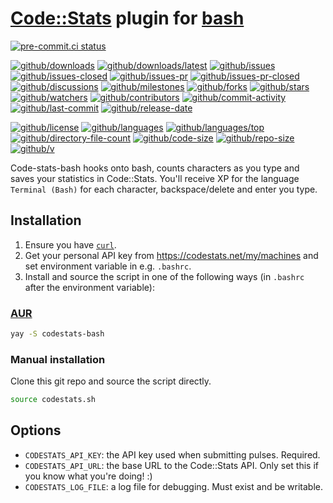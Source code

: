 # [Code::Stats](https://codestats.net/) plugin for [bash](http://www.bash.org/)

[![pre-commit.ci status](https://results.pre-commit.ci/badge/github/Freed-Wu/code-stats-bash/main.svg)](https://results.pre-commit.ci/latest/github/Freed-Wu/code-stats-bash/main)

[![github/downloads](https://shields.io/github/downloads/Freed-Wu/code-stats-bash/total)](https://github.com/Freed-Wu/code-stats-bash/releases)
[![github/downloads/latest](https://shields.io/github/downloads/Freed-Wu/code-stats-bash/latest/total)](https://github.com/Freed-Wu/code-stats-bash/releases/latest)
[![github/issues](https://shields.io/github/issues/Freed-Wu/code-stats-bash)](https://github.com/Freed-Wu/code-stats-bash/issues)
[![github/issues-closed](https://shields.io/github/issues-closed/Freed-Wu/code-stats-bash)](https://github.com/Freed-Wu/code-stats-bash/issues?q=is%3Aissue+is%3Aclosed)
[![github/issues-pr](https://shields.io/github/issues-pr/Freed-Wu/code-stats-bash)](https://github.com/Freed-Wu/code-stats-bash/pulls)
[![github/issues-pr-closed](https://shields.io/github/issues-pr-closed/Freed-Wu/code-stats-bash)](https://github.com/Freed-Wu/code-stats-bash/pulls?q=is%3Apr+is%3Aclosed)
[![github/discussions](https://shields.io/github/discussions/Freed-Wu/code-stats-bash)](https://github.com/Freed-Wu/code-stats-bash/discussions)
[![github/milestones](https://shields.io/github/milestones/all/Freed-Wu/code-stats-bash)](https://github.com/Freed-Wu/code-stats-bash/milestones)
[![github/forks](https://shields.io/github/forks/Freed-Wu/code-stats-bash)](https://github.com/Freed-Wu/code-stats-bash/network/members)
[![github/stars](https://shields.io/github/stars/Freed-Wu/code-stats-bash)](https://github.com/Freed-Wu/code-stats-bash/stargazers)
[![github/watchers](https://shields.io/github/watchers/Freed-Wu/code-stats-bash)](https://github.com/Freed-Wu/code-stats-bash/watchers)
[![github/contributors](https://shields.io/github/contributors/Freed-Wu/code-stats-bash)](https://github.com/Freed-Wu/code-stats-bash/graphs/contributors)
[![github/commit-activity](https://shields.io/github/commit-activity/w/Freed-Wu/code-stats-bash)](https://github.com/Freed-Wu/code-stats-bash/graphs/commit-activity)
[![github/last-commit](https://shields.io/github/last-commit/Freed-Wu/code-stats-bash)](https://github.com/Freed-Wu/code-stats-bash/commits)
[![github/release-date](https://shields.io/github/release-date/Freed-Wu/code-stats-bash)](https://github.com/Freed-Wu/code-stats-bash/releases/latest)

[![github/license](https://shields.io/github/license/Freed-Wu/code-stats-bash)](https://github.com/Freed-Wu/code-stats-bash/blob/main/LICENSE)
[![github/languages](https://shields.io/github/languages/count/Freed-Wu/code-stats-bash)](https://github.com/Freed-Wu/code-stats-bash)
[![github/languages/top](https://shields.io/github/languages/top/Freed-Wu/code-stats-bash)](https://github.com/Freed-Wu/code-stats-bash)
[![github/directory-file-count](https://shields.io/github/directory-file-count/Freed-Wu/code-stats-bash)](https://github.com/Freed-Wu/code-stats-bash)
[![github/code-size](https://shields.io/github/languages/code-size/Freed-Wu/code-stats-bash)](https://github.com/Freed-Wu/code-stats-bash)
[![github/repo-size](https://shields.io/github/repo-size/Freed-Wu/code-stats-bash)](https://github.com/Freed-Wu/code-stats-bash)
[![github/v](https://shields.io/github/v/release/Freed-Wu/code-stats-bash)](https://github.com/Freed-Wu/code-stats-bash)

Code-stats-bash hooks onto bash, counts characters as you type and saves your
statistics in Code::Stats. You'll receive XP for the language `Terminal (Bash)`
for each character, backspace/delete and enter you type.

## Installation

1. Ensure you have [`curl`](https://curl.haxx.se/).
2. Get your personal API key from <https://codestats.net/my/machines> and set
   environment variable in e.g. `.bashrc`.
3. Install and source the script in one of the following ways (in `.bashrc`
   after the environment variable):

### [AUR](aur.archlinux.org/packages/code-stats-bash)

```bash
yay -S codestats-bash
```

### Manual installation

Clone this git repo and source the script directly.

```bash
source codestats.sh
```

## Options

- `CODESTATS_API_KEY`: the API key used when submitting pulses. Required.
- `CODESTATS_API_URL`: the base URL to the Code::Stats API. Only set this if
  you know what you're doing! :)
- `CODESTATS_LOG_FILE`: a log file for debugging. Must exist and be writable.
